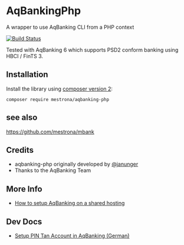 AqBankingPhp
============

A wrapper to use AqBanking CLI from a PHP context

[![Build Status](https://travis-ci.org/Mestrona/aqbanking-php.svg?branch=master)](https://travis-ci.org/Mestrona/aqbanking-php/)

Tested with AqBanking 6 which supports PSD2 conform banking using HBCI / FinTS 3.

Installation
------------

Install the library using [composer version 2][1]:

    composer require mestrona/aqbanking-php
    
[1]: http://getcomposer.org/

see also
--------

https://github.com/mestrona/mbank

Credits
-------

* aqbanking-php originally developed by [@janunger](https://github.com/janunger/)
* Thanks to the AqBanking Team

More Info
---------

* [How to setup AqBanking on a shared hosting](https://serverfault.com/questions/942701/how-to-install-a-binary-package-on-a-shared-hosting-for-example-aqbanking-or-m)

Dev Docs
--------

* [Setup PIN Tan Account in AqBanking (German)](https://www.aquamaniac.de/rdm/projects/aqbanking/wiki/SetupPinTan)
